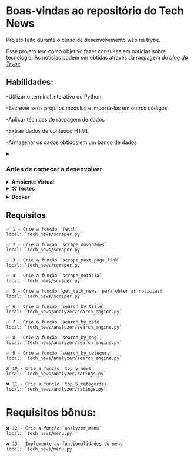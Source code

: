 # Boas-vindas ao repositório do Tech News

  Projeto feito durante o curso de desenvolvimento web na trybe.

  Esse projeto tem como objetivo fazer consultas em notícias sobre tecnologia.
  As notícias podem ser obtidas através da raspagem do [_blog da Trybe_](https://blog.betrybe.com).

## Habilidades:
-Utilizar o terminal interativo do Python
    
-Escrever seus próprios módulos e importá-los em outros códigos
    
-Aplicar técnicas de raspagem de dados
    
-Extrair dados de conteúdo HTML
    
-Armazenar os dados obtidos em um banco de dados

<details>
  <summary>
    <h3>
      Antes de começar a desenvolver
    </h3>
    </summary>

  1. Clone o repositório

  - Use o comando: `git clone git@github.com:mabiiak/tech-news.git`
  - Entre na pasta do repositório que você acabou de clonar:
    - `tech-news`

  2. Crie o ambiente virtual para o projeto

  - `python3 -m venv .venv && source .venv/bin/activate`
  
  3. Instale as dependências

  - `python3 -m pip install -r dev-requirements.txt`
  
  4. Crie uma branch a partir da branch `main`

  - Verifique que você está na branch `main`
    - Exemplo: `git branch`
  - Se não estiver, mude para a branch `main`
    - Exemplo: `git checkout main`
  - Agora crie uma branch à qual você vai submeter os `commits` do seu projeto
    - Você deve criar uma branch no seguinte formato: `nome-github-nome-do-projeto`
    - Exemplo: `git checkout -b nome-tech-news`

  5. Adicione as mudanças ao _stage_ do Git e faça um `commit`

  - Verifique que as mudanças ainda não estão no _stage_
    - Exemplo: `git status` (deve aparecer listada a pasta _joaozinho_ em vermelho)
  - Adicione o novo arquivo ao _stage_ do Git
    - Exemplo:
      - `git add .` (adicionando todas as mudanças - _que estavam em vermelho_ - ao stage do Git)
      - `git status` (deve aparecer listado o arquivo _joaozinho/README.md_ em verde)
  - Faça o `commit` inicial
    - Exemplo:
      - `git commit -m 'descrição commit'` (fazendo o primeiro commit)
      - `git status` (deve aparecer uma mensagem tipo _nothing to commit_ )

  6. Adicione a sua branch com o novo `commit` ao repositório remoto

  - Usando o exemplo anterior: `git push -u origin nome-tech-news`

  7. Crie um novo `Pull Request` _(PR)_

  - Vá até a página de _Pull Requests_ do [repositório no GitHub](https://github.com/mabiiak/tech-news/pulls)
  - Clique no botão verde _"New pull request"_
  - Clique na caixa de seleção _"Compare"_ e escolha a sua branch **com atenção**
  - Coloque um título para a sua _Pull Request_
    - Exemplo: _"Cria tela de busca"_
  - Clique no botão verde _"Create pull request"_
  - Adicione uma descrição para o _Pull Request_ e clique no botão verde _"Create pull request"_
  - **Não se preocupe em preencher mais nada por enquanto!**
  - Volte até a [página de _Pull Requests_ do repositório](https://github.com/mabiiak/tech-news/pulls) e confira que o seu _Pull Request_ está criado

</details>

<details>
  <summary><strong> Ambiente Virtual</strong></summary><br />
  O Python oferece um recurso chamado de ambiente virtual, onde permite sua máquina rodar sem conflitos, diferentes tipos de projetos com diferentes versões de bibliotecas.

  1. **criar o ambiente virtual**

  ```bash
python3 -m venv .venv
  ```

  2. **ativar o ambiente virtual**

  ```bash
source .venv/bin/activate
  ```

  3. **instalar as dependências no ambiente virtual**

  ```bash
python3 -m pip install -r dev-requirements.txt
  ```

  Com o seu ambiente virtual ativo, as dependências serão instaladas neste ambiente.
  Quando precisar desativar o ambiente virtual, execute o comando "deactivate". Lembre-se de ativar novamente quando voltar a trabalhar no projeto.

  O arquivo `dev-requirements.txt` contém todas as dependências que serão utilizadas no projeto, ele está agindo como se fosse um `package.json` de um projeto `Node.js`.
</details>

<details>
  <summary><strong>🛠 Testes</strong></summary><br />

  Para executar os testes certifique-se de que você está com o ambiente virtual ativado

  <strong>Executar os testes</strong>

  ```bash
python3 -m pytest
  ```

  O arquivo `pyproject.toml` já configura corretamente o pytest. Entretanto, caso você tenha problemas com isso e queira explicitamente uma saída completa, o comando é:

  ```bash
  python3 -m pytest -s -vv
  ```

  Caso precise executar apenas um arquivo de testes basta executar o comando:

  ```bash
  python3 -m pytest tests/nomedoarquivo.py
  ```

  Caso precise executar apenas uma função de testes basta executar o comando:

  ```bash
  python3 -m pytest -k nome_da_func_de_tests
  ```

  Se desejar que os testes parem de ser executados quando acontecer o primeiro erro, use o parâmetro `-x`

  ```bash
  python3 -m pytest -x tests/nomedoarquivo.py
  ```

  Caso queria executar um teste especifico de um arquivo basta executar o comando:

  ```bash
  python3 -m pytest -x tests/nomedoarquivo.py::test_nome_do_teste
  ```

  Se quiser saber mais sobre a instalação de dependências com `pip`, veja esse [artigo](https://medium.com/python-pandemonium/better-python-dependency-and-package-management-b5d8ea29dff1).

  <strong>✍️ Teste Manual</strong>
  
  Abra um terminal Python importando as funções de interesse através do comando:

  <code>python3 -i tech_news/arquivo_de_interesse.py</code> 

</details>

<details>
  <summary><strong>Docker</strong></summary>
  Caso queria executar os seus testes de projeto via `Docker-compose`, substituindo o ambiente virtual, execute o comando:

  ```bash
  docker-compose run --rm news pytest
  ```
</details>

## Requisitos

    ✅ 1 - Crie a função `fetch`
    local: `tech_news/scraper.py`

    ✅ 2 - Crie a função `scrape_novidades`
    local: `tech_news/scraper.py`

    ✅ 3 - Crie a função `scrape_next_page_link`
    local: `tech_news/scraper.py`

    ✅ 4 - Crie a função `scrape_noticia`
    local: `tech_news/scraper.py`

    ✅ 5 - Crie a função `get_tech_news` para obter as notícias!
    local: `tech_news/scraper.py`

    ✅ 6 - Crie a função `search_by_title`
    local: `tech_news/analyzer/search_engine.py`

    ✅ 7 - Crie a função `search_by_date`
    local: `tech_news/analyzer/search_engine.py`

    ✅ 8 - Crie a função `search_by_tag`,
    local: `tech_news/analyzer/search_engine.py`

    ✅ 9 - Crie a função `search_by_category`
    local: `tech_news/analyzer/search_engine.py`

    ❌ 10 - Crie a função `top_5_news`
    local: `tech_news/analyzer/ratings.py`

    ❌ 11 - Crie a função `top_5_categories`
    local: `tech_news/analyzer/ratings.py`

# Requisitos bônus:

    ❌ 12 - Crie a função `analyzer_menu`
    local: `tech_news/menu.py`

    ❌ 13 - Implemente as funcionalidades do menu
    local: `tech_news/menu.py`
